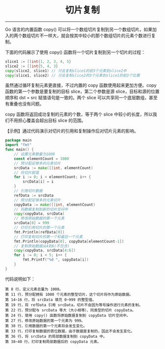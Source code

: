 <center><h1>切片复制</h1></center>

---

Go 语言的内置函数 copy() 可以将一个数组切片复制到另一个数组切片。如果加入的两个数组切片不一样大，就会按其中较小的那个数组切片的元素个数进行复制。

下面的代码展示了使用 copy() 函数将一个切片复制到另一个切片的过程：

```go
slice1 := []int{1, 2, 3, 4, 5}
slice2 := []int{5, 4, 3}
copy(slice2, slice1) // 只会复制slice1的前3个元素到slice2中
copy(slice1, slice2) // 只会复制slice2的3个元素到slice1的前3个位置
```

虽然通过循环复制元素更直接，不过内置的 copy 函数使用起来更加方便。copy 函数的第一个参数是要复制的目标 slice，第二个参数是源 slice，目标和源的位置顺序和 dst = src 赋值语句是一致的。两个 slice 可以共享同一个底层数组，甚至有重叠也没有问题。

copy 函数将返回成功复制的元素的个数，等于两个 slice 中较小的长度，所以我们不用担心覆盖会超出目标 slice 的范围。

【示例】通过代码演示对切片的引用和复制操作后对切片元素的影响。

```go
package main
import "fmt"
func main() {
    // 设置元素数量为1000
    const elementCount = 1000
    // 预分配足够多的元素切片
    srcData := make([]int, elementCount)
    // 将切片赋值
    for i := 0; i < elementCount; i++ {
        srcData[i] = i
    }
    // 引用切片数据
    refData := srcData
    // 预分配足够多的元素切片
    copyData := make([]int, elementCount)
    // 将数据复制到新的切片空间中
    copy(copyData, srcData)
    // 修改原始数据的第一个元素
    srcData[0] = 999
    // 打印引用切片的第一个元素
    fmt.Println(refData[0])
    // 打印复制切片的第一个和最后一个元素
    fmt.Println(copyData[0], copyData[elementCount-1])
    // 复制原始数据从4到6(不包含)
    copy(copyData, srcData[4:6])
    for i := 0; i < 5; i++ {
        fmt.Printf("%d ", copyData[i])
    }
}
```

代码说明如下：

```
第 8 行，定义元素总量为 1000。
第 11 行，预分配拥有 1000 个元素的整型切片，这个切片将作为原始数据。
第 14~16 行，将 srcData 填充 0~999 的整型值。
第 19 行，将 refData 引用 srcData，切片不会因为等号操作进行元素的复制。
第 22 行，预分配与 srcData 等大（大小相等）、同类型的切片 copyData。
第 24 行，使用 copy() 函数将原始数据复制到 copyData 切片空间中。
第 27 行，修改原始数据的第一个元素为 999。
第 30 行，引用数据的第一个元素将会发生变化。
第 33 行，打印复制数据的首位数据，由于数据是复制的，因此不会发生变化。
第 36 行，将 srcData 的局部数据复制到 copyData 中。
第 38~40 行，打印复制局部数据后的 copyData 元素。
```
